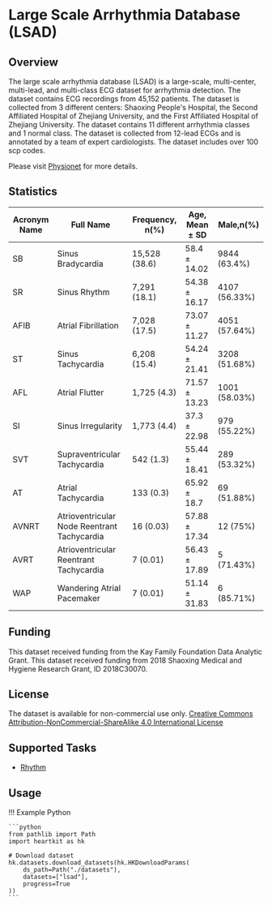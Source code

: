 # Large Scale Arrhythmia Database (LSAD)

## <span class="sk-h2-span">Overview</span>

The large scale arrhythmia database (LSAD) is a large-scale, multi-center, multi-lead, and multi-class ECG dataset for arrhythmia detection. The dataset contains ECG recordings from 45,152 patients. The dataset is collected from 3 different centers: Shaoxing People's Hospital, the Second Affiliated Hospital of Zhejiang University, and the First Affiliated Hospital of Zhejiang University. The dataset contains 11 different arrhythmia classes and 1 normal class. The dataset is collected from 12-lead ECGs and is annotated by a team of expert cardiologists. The dataset includes over 100 scp codes.

Please visit [Physionet](https://physionet.org/content/ecg-rhythm/1.0.0/) for more details.

## <span class="sk-h2-span">Statistics</span>

| Acronym Name | Full Name | Frequency, n(%) | Age, Mean ± SD |Male,n(%) |
| --- | --- | --- | --- | --- |
| SB | Sinus Bradycardia | 15,528 (38.6) | 58.4 ± 14.02 | 9844 (63.4%) |
| SR | Sinus Rhythm | 7,291 (18.1) | 54.38 ± 16.17 | 4107 (56.33%) |
| AFIB | Atrial Fibrillation | 7,028 (17.5) | 73.07 ± 11.27 | 4051 (57.64%) |
| ST | Sinus Tachycardia | 6,208 (15.4) | 54.24 ± 21.41 | 3208 (51.68%) |
| AFL | Atrial Flutter | 1,725 (4.3) | 71.57 ± 13.23 | 1001 (58.03%) |
| SI | Sinus Irregularity | 1,773 (4.4) | 37.3 ± 22.98 | 979 (55.22%) |
| SVT | Supraventricular Tachycardia | 542 (1.3) | 55.44 ± 18.41 | 289 (53.32%) |
| AT | Atrial Tachycardia | 133 (0.3) | 65.92 ± 18.7 | 69 (51.88%) |
| AVNRT | Atrioventricular Node Reentrant Tachycardia | 16 (0.03) | 57.88 ± 17.34 | 12 (75%) |
| AVRT | Atrioventricular Reentrant Tachycardia | 7 (0.01) | 56.43 ± 17.89 | 5 (71.43%) |
| WAP | Wandering Atrial Pacemaker | 7 (0.01) | 51.14 ± 31.83 | 6 (85.71%) |

## <span class="sk-h2-span">Funding</span>

This dataset received funding from the Kay Family Foundation Data Analytic Grant. This dataset received funding from 2018 Shaoxing Medical and Hygiene Research Grant, ID 2018C30070.

## <span class="sk-h2-span">License</span>

The dataset is available for non-commercial use only.
[Creative Commons Attribution-NonCommercial-ShareAlike 4.0 International License](https://physionet.org/content/ecg-arrhythmia/view-license/1.0.0/)

## <span class="sk-h2-span">Supported Tasks</span>

* [Rhythm](../tasks/rhythm.md)

## <span class="sk-h2-span">Usage</span>

!!! Example Python

    ```python
    from pathlib import Path
    import heartkit as hk

    # Download dataset
    hk.datasets.download_datasets(hk.HKDownloadParams(
        ds_path=Path("./datasets"),
        datasets=["lsad"],
        progress=True
    ))
    ```
